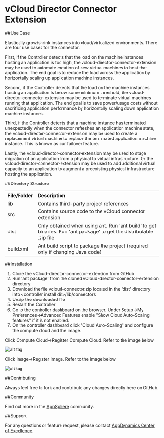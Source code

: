 vCloud Director Connector Extension
===================================

##Use Case

Elastically grow/shrink instances into cloud/virtualized environments. There are four use cases for the connector. 

First, if the Controller detects that the load on the machine instances hosting an application is too high, the vcloud-director-connector-extension may be used to automate creation of new virtual machines to host that application. The end goal is to reduce the load across the application by horizontally scaling up application machine instances.

Second, if the Controller detects that the load on the machine instances hosting an application is below some minimum threshold, the vcloud-director-connector-extension may be used to terminate virtual machines running that application. The end goal is to save power/usage costs without sacrificing application performance by horizontally scaling down application machine instances.

Third, if the Controller detects that a machine instance has terminated unexpectedly when the connector refreshes an application machine state, the vcloud-director-connector-extension may be used to create a replacement virtual machine to replace the terminated application machine instance. This is known as our failover feature.

Lastly, the vcloud-director-connector-extension may be used to stage migration of an application from a physical to virtual infrastructure. Or the vcloud-director-connector-extension may be used to add additional virtual capacity to an application to augment a preexisting physical infrastructure hosting the application. 

##Directory Structure

<table><tbody>
<tr>
<th align="left"> File/Folder </th>
<th align="left"> Description </th>
</tr>
<tr>
<td class='confluenceTd'> lib </td>
<td class='confluenceTd'> Contains third-party project references </td>
</tr>
<tr>
<td class='confluenceTd'> src </td>
<td class='confluenceTd'> Contains source code to the vCloud connector extension </td>
</tr>
<tr>
<td class='confluenceTd'> dist </td>
<td class='confluenceTd'> Only obtained when using ant. Run 'ant build' to get binaries. Run 'ant package' to get the distributable .zip file </td>
</tr>
<tr>
<td class='confluenceTd'> build.xml </td>
<td class='confluenceTd'> Ant build script to package the project (required only if changing Java code) </td>
</tr>
</tbody>
</table>

##Installation

1. Clone the vCloud-director-connector-extension from GitHub
2. Run 'ant package' from the cloned vCloud-director-connector-extension directory
3. Download the file vcloud-connector.zip located in the 'dist' directory into \<controller install dir\>/lib/connectors
4. Unzip the downloaded file
5. Restart the Controller
6. Go to the controller dashboard on the browser. Under Setup->My Preferences->Advanced Features enable "Show Cloud Auto-Scaling features" if it is not enabled. 
7. On the controller dashboard click "Cloud Auto-Scaling" and configure the compute cloud and the image.

Click Compute Cloud->Register Compute Cloud. Refer to the image below

![alt tag](https://raw.github.com/Appdynamics/vcloud-director-connector-extension/master/VMWare%20vCloud%20Director%20Fields.png)

Click Image->Register Image. Refer to the image below

![alt tag](https://raw.github.com/Appdynamics/vcloud-director-connector-extension/master/VMWare%20Virtual%20Machine%20Image.png)


##Contributing

Always feel free to fork and contribute any changes directly here on GitHub.

##Community

Find out more in the [AppSphere](http://appsphere.appdynamics.com/t5/eXchange/vCloud-Director-Cloud-Connector-Extension/idi-p/5523) community.

##Support

For any questions or feature request, please contact [AppDynamics Center of Excellence](mailto:ace-request@appdynamics.com).

